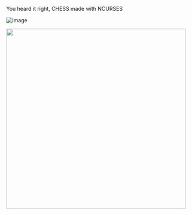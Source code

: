 You heard it right, CHESS made with NCURSES

![image](https://github.com/user-attachments/assets/27a305ab-93ed-40c4-8316-eb6085a6b1fc)

<img src="(https://github.com/user-attachments/assets/27a305ab-93ed-40c4-8316-eb6085a6b1fc)" width="480">
